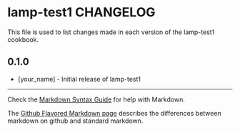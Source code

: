 lamp-test1 CHANGELOG
====================

This file is used to list changes made in each version of the lamp-test1 cookbook.

0.1.0
-----
- [your_name] - Initial release of lamp-test1

- - -
Check the [Markdown Syntax Guide](http://daringfireball.net/projects/markdown/syntax) for help with Markdown.

The [Github Flavored Markdown page](http://github.github.com/github-flavored-markdown/) describes the differences between markdown on github and standard markdown.
